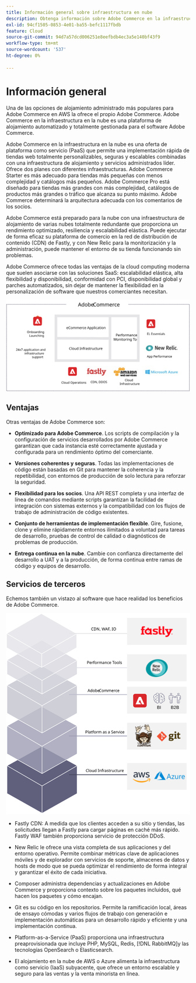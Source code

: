 ```yaml
---
title: Información general sobre infraestructura en nube
description: Obtenga información sobre Adobe Commerce en la infraestructura en la nube.
exl-id: 94cf1505-0853-4e01-ba55-befc1117fbdb
feature: Cloud
source-git-commit: 94d7a57dcd006251e8eefbdb4ec3a5e140bf43f9
workflow-type: tm+mt
source-wordcount: '537'
ht-degree: 0%

---
```


# Información general

Una de las opciones de alojamiento administrado más populares para Adobe Commerce en AWS la ofrece el propio Adobe Commerce. Adobe Commerce en la infraestructura en la nube es una plataforma de alojamiento automatizado y totalmente gestionada para el software Adobe Commerce.

Adobe Commerce en la infraestructura en la nube es una oferta de plataforma como servicio (PaaS) que permite una implementación rápida de tiendas web totalmente personalizables, seguras y escalables combinadas con una infraestructura de alojamiento y servicios administrados líder. Ofrece dos planes con diferentes infraestructuras. Adobe Commerce Starter es más adecuado para tiendas más pequeñas con menos complejidad y catálogos más pequeños. Adobe Commerce Pro está diseñado para tiendas más grandes con más complejidad, catálogos de productos más grandes o tráfico que alcanza su punto máximo. Adobe Commerce determinará la arquitectura adecuada con los comentarios de los socios.

Adobe Commerce está preparado para la nube con una infraestructura de alojamiento de varias nubes totalmente redundante que proporciona un rendimiento optimizado, resiliencia y escalabilidad elástica. Puede ejecutar de forma eficaz su plataforma de comercio en la red de distribución de contenido (CDN) de Fastly, y con New Relic para la monitorización y la administración, puede mantener el entorno de su tienda funcionando sin problemas.

Adobe Commerce ofrece todas las ventajas de la cloud computing moderna que suelen asociarse con las soluciones SaaS: escalabilidad elástica, alta flexibilidad y disponibilidad, conformidad con PCI, disponibilidad global y parches automatizados, sin dejar de mantener la flexibilidad en la personalización de software que nuestros comerciantes necesitan.

![Diagrama que muestra los elementos arquitectónicos de Adobe Commerce en la infraestructura en la nube](../../../assets/playbooks/adobe-commerce-cloud-infrastructure.svg)

## Ventajas

Otras ventajas de Adobe Commerce son:

- **Optimizado para Adobe Commerce**. Los scripts de compilación y la configuración de servicios desarrollados por Adobe Commerce garantizan que cada instancia esté correctamente ajustada y configurada para un rendimiento óptimo del comerciante.

- **Versiones coherentes y seguras**. Todas las implementaciones de código están basadas en Git para mantener la coherencia y la repetibilidad, con entornos de producción de solo lectura para reforzar la seguridad.

- **Flexibilidad para los socios**. Una API REST completa y una interfaz de línea de comandos mediante scripts garantizan la facilidad de integración con sistemas externos y la compatibilidad con los flujos de trabajo de administración de código existentes.

- **Conjunto de herramientas de implementación flexible**. Gire, fusione, clone y elimine rápidamente entornos ilimitados a voluntad para tareas de desarrollo, pruebas de control de calidad o diagnósticos de problemas de producción.

- **Entrega continua en la nube**. Cambie con confianza directamente del desarrollo a UAT y a la producción, de forma continua entre ramas de código y equipos de desarrollo.

## Servicios de terceros

Echemos también un vistazo al software que hace realidad los beneficios de Adobe Commerce.

![Diagrama que muestra Adobe Commerce en la pila de tecnología de infraestructura en la nube](../../../assets/playbooks/cloud-tech-stack.svg)

- Fastly CDN: A medida que los clientes acceden a su sitio y tiendas, las solicitudes llegan a Fastly para cargar páginas en caché más rápido. Fastly WAF también proporciona servicio de protección DDoS.

- New Relic le ofrece una vista completa de sus aplicaciones y del entorno operativo. Permite combinar métricas clave de aplicaciones móviles y de explorador con servicios de soporte, almacenes de datos y hosts de modo que se pueda optimizar el rendimiento de forma integral y garantizar el éxito de cada iniciativa.

- Composer administra dependencias y actualizaciones en Adobe Commerce y proporciona contexto sobre los paquetes incluidos, qué hacen los paquetes y cómo encajan.

- Git es su código en los repositorios. Permite la ramificación local, áreas de ensayo cómodas y varios flujos de trabajo con generación e implementación automáticas para un desarrollo rápido y eficiente y una implementación continua.

- Platform-as-a-Service (PaaS) proporciona una infraestructura preaprovisionada que incluye PHP, MySQL, Redis, [!DNL RabbitMQ]y las tecnologías OpenSearch o Elasticsearch.

- El alojamiento en la nube de AWS o Azure alimenta la infraestructura como servicio (IaaS) subyacente, que ofrece un entorno escalable y seguro para las ventas y la venta minorista en línea.
